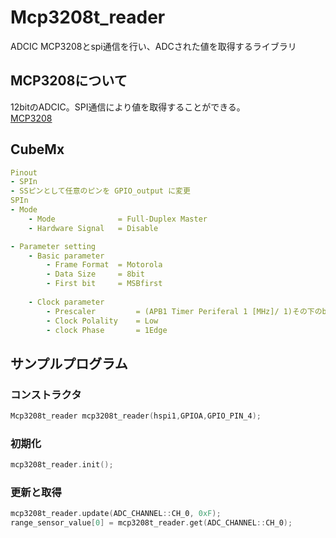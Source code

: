 # Mcp3208t_reader

ADCIC MCP3208とspi通信を行い、ADCされた値を取得するライブラリ

## MCP3208について
12bitのADCIC。SPI通信により値を取得することができる。  
[MCP3208](https://akizukidenshi.com/catalog/g/gI-00238/)

## CubeMx
```yaml
Pinout
- SPIn
- SSピンとして任意のピンを GPIO_output に変更
SPIn
- Mode
    - Mode              = Full-Duplex Master
    - Hardware Signal   = Disable

- Parameter setting
    - Basic parameter
        - Frame Format  = Motorola
        - Data Size     = 8bit
        - First bit     = MSBfirst
    
    - Clock parameter
        - Prescaler         = (APB1 Timer Periferal 1 [MHz]/ 1)その下のbaud rateが1000.0KBit/sになるように設定
        - Clock Polality    = Low
        - clock Phase       = 1Edge
```

## サンプルプログラム

### コンストラクタ
```c++
Mcp3208t_reader mcp3208t_reader(hspi1,GPIOA,GPIO_PIN_4);
```

### 初期化
```c++
mcp3208t_reader.init();
```

### 更新と取得
```c++
mcp3208t_reader.update(ADC_CHANNEL::CH_0, 0xF);
range_sensor_value[0] = mcp3208t_reader.get(ADC_CHANNEL::CH_0);
```
